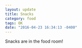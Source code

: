 ```yaml
---
layout: update
title: Snacks
category: food
tags: OK
date: "2016-04-23 16:34:13 -0400"
---
```


Snacks are in the food room!
